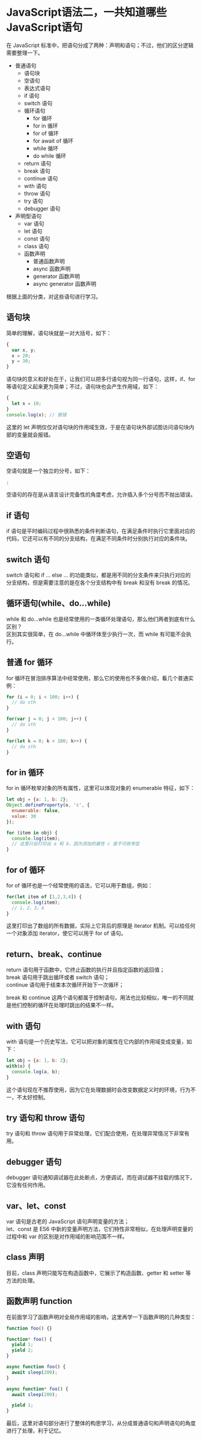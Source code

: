 # JavaScript语法二，一共知道哪些JavaScript语句

在 JavaScript 标准中，把语句分成了两种：声明和语句；不过，他们的区分逻辑需要整理一下。

- 普通语句
  - 语句块
  - 空语句
  - 表达式语句
  - if 语句
  - switch 语句
  - 循环语句
    - for 循环
    - for in 循环
    - for of 循环
    - for await of 循环
    - while 循环
    - do while 循环
  - return 语句
  - break 语句
  - continue 语句
  - with 语句
  - throw 语句
  - try 语句
  - debugger 语句
- 声明型语句
  - var 语句
  - let 语句
  - const 语句
  - class 语句
  - 函数声明
    - 普通函数声明
    - async 函数声明
    - generator 函数声明
    - async generator 函数声明

根据上面的分类，对这些语句进行学习。

## 语句块

简单的理解，语句块就是一对大括号，如下：

``` javascript
{
  var x, y;
  x = 20;
  y = 30;
}
```

语句块的意义和好处在于，让我们可以把多行语句视为同一行语句，这样，if、for 等语句定义起来更为简单；不过，语句块也会产生作用域，如下：

``` javascript
{
  let x = 10;
}
console.log(x); // 报错
```

这里的 let 声明仅仅对语句块的作用域生效，于是在语句块外部试图访问语句块内部的变量就会报错。

## 空语句

空语句就是一个独立的分号，如下：

``` javascript
;
```

空语句的存在是从语言设计完备性的角度考虑，允许插入多个分号而不抛出错误。

## if 语句

if 语句是平时编码过程中很熟悉的条件判断语句，在满足条件时执行它里面对应的代码，它还可以有不同的分支结构，在满足不同条件时分别执行对应的条件块。

## switch 语句

switch 语句和 if ... else ... 的功能类似，都是用不同的分支条件来只执行对应的分支结构，但是需要注意的是在各个分支结构中有 break 和没有 break 的情况。

## 循环语句(while、do...while)

while 和 do...while 也是经常使用的一类循环处理语句，那么他们两者到底有什么区别？  
区别其实很简单，在 do...while 中循环体至少执行一次，而 while 有可能不会执行。

## 普通 for 循环

for 循环在冒泡排序算法中经常使用，那么它的使用也不多做介绍，看几个普通实例：

``` javascript
for (i = 0; i < 100; i++) {
  // do sth
}

for(var j = 0; j < 100; j++) {
  // do sth
}

for(let k = 0; k < 100; k++) {
  // do sth
}
```

## for in 循环

for in 循环枚举对象的所有属性，这里可以体现对象的 enumerable 特征，如下：

``` javascript
let obj = {a: 1, b: 2};
Object.defineProperty(o, 'c', {
  enumerable: false,
  value: 30
});

for (item in obj) {
  console.log(item);
  // 这里只会打印出 a 和 b，因为添加的属性 c 是不可枚举型
}
```

## for of 循环

for of 循环也是一个经常使用的语法，它可以用于数组，例如：

``` javascript
for(let item of [1,2,3,4]) {
  console.log(item);
  // 1，2，3，4
}
```

这里打印出了数组的所有数据，实际上它背后的原理是 iterator 机制。可以给任何一个对象添加 iterator，使它可以用于 for of 语句。

## return、break、continue

return 语句用于函数中，它终止函数的执行并且指定函数的返回值；  
break 语句用于跳出循环或者 switch 语句；  
continue 语句用于结束本次循环开始下一次循环；  
  
break 和 continue 这两个语句都属于控制语句，用法也比较相似，唯一的不同就是他们控制的循环在处理时跳出的结果不一样。

## with 语句

with 语句是一个历史写法，它可以把对象的属性在它内部的作用域变成变量，如下：

``` javascript
let obj = {a: 1, b: 2};
with(o) {
  console.log(a, b);
}
```

这个语句现在不推荐使用，因为它在处理数据时会改变数据定义时的环境，行为不一，不太好控制。

## try 语句和 throw 语句

try 语句和 throw 语句用于异常处理，它们配合使用，在处理异常情况下非常有用。

## debugger 语句

debugger 语句通知调试器在此处断点，方便调试，而在调试器不挂载的情况下，它没有任何作用。

## var、let、const

var 语句是古老的 JavaScript 语句声明变量的方法；  
let、const 是 ES6 中新的变量声明方法，它们特性非常相似，在处理声明变量的过程中和 var 的区别是对作用域的影响范围不一样。

## class 声明

目前，class 声明只能写在构造函数中，它展示了构造函数、getter 和 setter 等方法的处理。

## 函数声明 function

在前面学习了函数声明对全局作用域的影响，这里再学一下函数声明的几种类型：

``` javascript
function foo() {}

function* foo() {
  yield 1;
  yield 2;
}

async function foo() {
  await sleep(200);
}

async function* foo() {
  await sleep(200);

  yield 1;
}
```

最后，这里对语句部分进行了整体的构思学习，从分成普通语句和声明语句的角度进行了处理，利于记忆。